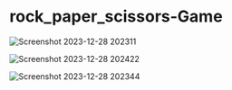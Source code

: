 # rock_paper_scissors-Game

![Screenshot 2023-12-28 202311](https://github.com/Ankit-Adlakha/rock_paper_scissors-Game/assets/92292251/a71a2ab3-9d9d-409d-ae20-aaeed578cd0f)

![Screenshot 2023-12-28 202422](https://github.com/Ankit-Adlakha/rock_paper_scissors-Game/assets/92292251/10a4e4c6-efd3-456e-8998-0bd159bad19d)

![Screenshot 2023-12-28 202344](https://github.com/Ankit-Adlakha/rock_paper_scissors-Game/assets/92292251/f9c8a403-ffa6-4a59-a7b4-e50e04adc3b7)


